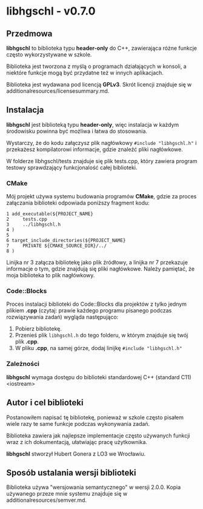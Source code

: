# libhgschl - v0.7.0

## Przedmowa

**libhgschl** to biblioteka typu **header-only** do C++, zawierająca różne funkcje często wykorzystywane w szkole.

Biblioteka jest tworzona z myślą o programach działających w konsoli, a niektóre funkcje mogą być przydatne też w innych aplikacjach.

Biblioteka jest wydawana pod licencją **GPLv3**. Skrót licencji znajduje się w additionalresources/licensesummary.md.

## Instalacja

**libhgschl** jest biblioteką typu **header-only**, więc instalacja w każdym środowisku powinna być możliwa i łatwa do stosowania.

Wystarczy, że do kodu załączysz plik nagłówkowy `#include "libhgschl.h"` i przekażesz kompilatorowi informacje, gdzie znaleźć pliki nagłówkowe.

W folderze libhgschl/tests znajduje się plik tests.cpp, który zawiera program testowy sprawdzający funkcjonalość całej biblioteki.

### CMake

Mój projekt używa systemu budowania programów **CMake**, gdzie za proces załączania biblioteki odpowiada poniższy fragment kodu:

```
1 add_executable(${PROJECT_NAME}
2     tests.cpp
3     ../libhgschl.h
4 )
5 
6 target_include_directories(${PROJECT_NAME}
7     PRIVATE ${CMAKE_SOURCE_DIR}/../
8 )
```
Linijka nr 3 załącza bibliotekę jako plik źródłowy, a linijka nr 7 przekazuje informacje o tym, gdzie znajdują się pliki nagłówkowe. Należy pamiętać, że moja biblioteka to plik nagłówkowy.

### Code::Blocks

Proces instalacji biblioteki do Code::Blocks dla projektów z tylko jednym plikiem **.cpp** (czytaj: prawie każdego programu pisanego podczas rozwiązywania zadań) wygląda następująco:

1. Pobierz bibliotekę.
2. Przenieś plik `libhgschl.h` do tego folderu, w którym znajduje się twój plik **.cpp**.
3. W pliku **.cpp**, na samej górze, dodaj linijkę `#include "libhgschl.h"`

### Zależności

**libhgschl** wymaga dostępu do biblioteki standardowej C++ (standard C11) \<iostream>

## Autor i cel biblioteki

Postanowiłem napisać tę bibliotekę, ponieważ w szkole często pisałem wiele razy te same funkcje podczas wykonywania zadań. 

Biblioteka zawiera jak najlepsze implementacje często używanych funkcji wraz z ich dokumentacją, ułatwiając pracę użytkownika.

**libhgschl** stworzył Hubert Gonera z LO3 we Wrocławiu.

## Sposób ustalania wersji biblioteki

Biblioteka używa "wersjowania semantycznego" w wersji 2.0.0. Kopia używanego przeze mnie systemu znajduje się w additionalresources/semver.md.
